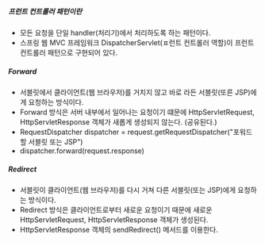 ##### 프런트 컨트롤러 패턴이란

- 모든 요청을 단일 handler(처리기)에서 처리하도록 하는 패턴이다.
- 스프링 웹 MVC 프레임워크 DispatcherServlet(ㅍ런트 컨트롤러 역할)이 프런트 컨트롤러 패턴으로 구현되어 있다.

##### Forward

- 서블릿에서 클라이언트(웹 브라우저)를 거치지 않고 바로 라든 서블릿(또른 JSP)에게 요청하는 방식이다.
- Forward 방식은 서버 내부에서 일어나는 요청이기 떄문에 HttpServletRequest, HttpServletResponse 객체가 새롭게 생성되지 않는다. (공유된다.)
- RequestDispatcher dispatcher = request.getRequestDispatcher("포워드 할 서블릿 또는 JSP")
- dispatcher.forward(request.response)

##### Redirect

- 서블릿이 클라이언트(웹 브라우저)를 다시 거쳐 다른 서블릿(또는 JSP)에게 요청하는 방식이다.
- Redirect 방식은 클라이언트로부터 새로운 요청이기 때문에 새로운 HttpServletRequest, HttpServletResponse 객체가 생성된다.
- HttpServletResponse 객체의 sendRedirect() 메서드를 이용한다.